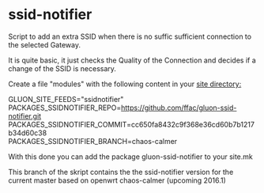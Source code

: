 ssid-notifier
============

Script to add an extra SSID when there is no suffic sufficient connection to the selected Gateway.

It is quite basic, it just checks the Quality of the Connection and decides if a change of the SSID is necessary.

Create a file "modules" with the following content in your <a href="https://github.com/ffac/site/tree/offline-ssid"> site directory:</a>

GLUON_SITE_FEEDS="ssidnotifier"<br>
PACKAGES_SSIDNOTIFIER_REPO=https://github.com/ffac/gluon-ssid-notifier.git<br>
PACKAGES_SSIDNOTIFIER_COMMIT=cc650fa8432c9f368e36cd60b7b1217b34d60c38<br>
PACKAGES_SSIDNOTIFIER_BRANCH=chaos-calmer<br>

With this done you can add the package gluon-ssid-notifier to your site.mk

This branch of the skript contains the the ssid-notifier version for the current master based on openwrt chaos-calmer (upcoming 2016.1)

